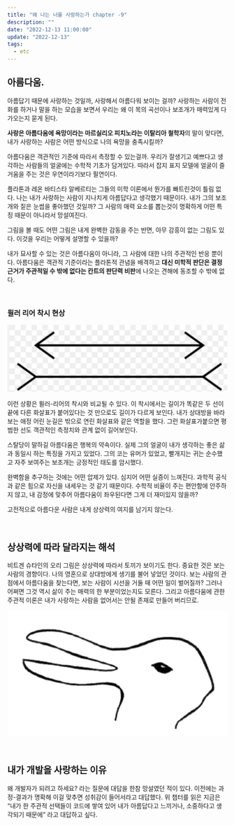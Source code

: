 ```yaml
---
title: "왜 나는 너를 사랑하는가 chapter -9"
description: ""
date: "2022-12-13 11:00:00"
update: "2022-12-13"
tags:
  - etc 
---
```



## 아름다움.

아름답기 때문에 사랑하는 것일까, 사랑해서 아름다워 보이는 걸까? 사랑하는 사람이 전화를 하거나 말을 하는 모습을 보면서 우리는 왜 이 목의 곡선이나 보조개가 매력있게 다가오는지 묻게 된다. 

**사랑은 아름다움에 욕망이라는 마르실리오 피치노라는 이탈리아 철학자**의 말이 맞다면, 내가 사랑하는 사람은 어떤 방식으로 나의 욕망을 충족시킬까? 

아름다움은 객관적인 기준에 따라서 측정할 수 있는걸까. 우리가 잘생기고 예쁘다고 생각하는 사람들의 얼굴에는 수학적 기초가 담겨있다. 따라서 잡지 표지 모델에 얼굴이 즐거움을 주는 것은 우연이라기보다 필연이다. 

플라톤과 레온 바티스타 알베르티는 그들의 미학 이론에서 뭔가를 빠트린것이 틀림 없다. 나는 내가 사랑하는 사람이 지나치게 아름답다고 생각했기 때문이다. 내가 그의 보조개와 짙은 눈썹을 좋아했던 것일까?  그 사람의 매력 요소를 뽑는것이 명확하게 어떤 특징 때문이 아니라서 망설여진다. 

그림을 볼 때도 어떤 그림은 내게 완벽한 감동을 주는 반면, 아무 감흥이 없는 그림도 있다. 이것을 우리는 어떻게 설명할 수 있을까? 

내가 묘사할 수 있는 것은 아름다움이 아니라, 그 사람에 대한 나의 주관적인 반응 뿐이다. 아름다움은 객관적 기준이라는 플라톤적 관념을 배격하고 **대신 미학적 판단은 결정 근거가 주관적일 수 밖에 없다는 칸트의 판단력 비판**에 나오는 견해에 동조할 수 밖에 없다. 

<br>

### 뮐러 리어 착시 현상

![뮐러리어_착시현상.png](./뮐러리어_착시현상.png)

이런 상황은 뮐러-리어의 착시와 비교될 수 있다. 이 착시에서는 길이가 똑같은 두 선이 끝에 다른 화살표가 붙어있다는 것 만으로도 길이가 다르게 보인다. 내가 상대방을 바라보는 애정 어린 눈길은 밖으로 연린 화살표와 같은 역할을 했다. 그런 화살표가붙으면 평범한 선도 객관적인 측정치와 관계 없이 길어보인다. 

스탈당이 말하길 아름다움은 행복의 약속이다.  실제 그의 얼굴이 내가 생각하는 좋은 삶과 동일시 하는 특징을 가지고 있었다. 그의 코는 유머가 있었고, 빨개지는 귀는 순수했고 자주 보여주는 보조개는 긍정적인 태도를 암시했다. 

완벽함을 추구하는 것에는 어떤 압제가 있다. 심지어 어떤 실증이 느껴진다. 과학적 공식과 같은 힘으로 자신을 내세우는 것 같기 때문이다. 수학적 비율이 주는 편안함에 안주하지 않고, 내 감정에 맞추어 아름다움이 좌우된다면 그게 더 재미있지 않을까? 

고전적으로 아름다운 사람은 내게 상상력의 여지를 남기지 않는다. 

<br>

## 상상력에 따라 달라지는 해석

비트겐 슈타인의 오리 그림은 상상력에 따라서 토끼가 보이기도 한다. 중요한 것은 보는 사람의 경향이다. 나의 영혼으로 상대방에게 생기를 불어 넣었던 것이다. 보는 사람의 관점에서 아름다움을 찾는다면, 보는 사람이 시선을 거둘 때 어떤 일이 벌어질까? 그러나 어쩌면 그것 역시 삶이 주는 매력의 한 부분이었는지도 모른다. 그리고 아름다움에 관한 주관적 이론은 내가 사랑하는 사람을 없어서는 안될 존재로 만들어 버리므로. 

![비트겐슈타인_오리.png](./비트겐슈타인_오리.png)

<br>

## 내가 개발을 사랑하는 이유

왜 개발자가 되려고 하세요? 라는 질문에 대답을 한참 망설였던 적이 있다. 이전에는 과정-결과가 명확해 이걸 맞추면 성취감이 들어서라고 대답했다. 위 챕터를 읽은 지금은 “내가 한 주관적 선택들이 코드에 쌓여 있어 내가 아름답다고 느끼거나, 소중하다고 생각되기 때문에” 라고 대답하고 싶다. 
